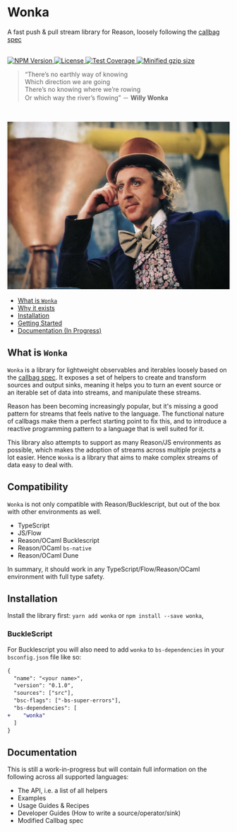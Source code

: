 # Wonka

A fast push & pull stream library for Reason, loosely following the [callbag spec](https://github.com/callbag/callbag)

<br>
<a href="https://npmjs.com/package/wonka">
  <img alt="NPM Version" src="https://img.shields.io/npm/v/wonka.svg" />
</a>
<a href="https://npmjs.com/package/wonka">
  <img alt="License" src="https://img.shields.io/npm/l/wonka.svg" />
</a>
<a href="https://codecov.io/gh/kitten/wonka">
  <img alt="Test Coverage" src="https://codecov.io/gh/kitten/wonka/branch/master/graph/badge.svg" />
</a>
<a href="https://bundlephobia.com/result?p=wonka">
  <img alt="Minified gzip size" src="https://img.shields.io/bundlephobia/minzip/wonka.svg?label=gzip%20size" />
</a>
<br>

> “There’s no earthly way of knowing<br>
> Which direction we are going<br>
> There’s no knowing where we’re rowing<br>
> Or which way the river’s flowing” － **Willy Wonka**

<br>

![Wonka](/docs/wonka.jpg?raw=true)

* [What is `Wonka`](#what-is-wonka)
* [Why it exists](#why-it-exists)
* [Installation](#installation)
* [Getting Started](#getting-started)
* [Documentation (In Progress)](#documentation)

## What is `Wonka`

`Wonka` is a library for lightweight observables and iterables loosely based on the [callbag spec](https://github.com/callbag/callbag).
It exposes a set of helpers to create and transform sources and output sinks, meaning it helps you to turn an event source or an
iterable set of data into streams, and manipulate these streams.

Reason has been becoming increasingly popular, but it's missing a good pattern for streams that feels native to the language.
The functional nature of callbags make them a perfect starting point to fix this, and to introduce a reactive programming
pattern to a language that is well suited for it.

This library also attempts to support as many Reason/JS environments as possible, which makes the adoption of streams across
multiple projects a lot easier.  Hence `Wonka` is a library that aims to make complex streams of data easy to deal with.

## Compatibility

`Wonka` is not only compatible with Reason/Bucklescript, but out of the box with other environments as well.

- TypeScript
- JS/Flow
- Reason/OCaml Bucklescript
- Reason/OCaml `bs-native`
- Reason/OCaml Dune

In summary, it should work in any TypeScript/Flow/Reason/OCaml environment with full type safety.

## Installation

Install the library first: `yarn add wonka` or `npm install --save wonka`,

### BuckleScript

For Bucklescript you will also need to add `wonka` to `bs-dependencies` in your `bsconfig.json` file like so:

```diff
{
  "name": "<your name>",
  "version": "0.1.0",
  "sources": ["src"],
  "bsc-flags": ["-bs-super-errors"],
  "bs-dependencies": [
+    "wonka"
  ]
}
```

## Documentation

This is still a work-in-progress but will contain full information on the following
across all supported languages:

- The API, i.e. a list of all helpers
- Examples
- Usage Guides & Recipes
- Developer Guides (How to write a source/operator/sink)
- Modified Callbag spec
